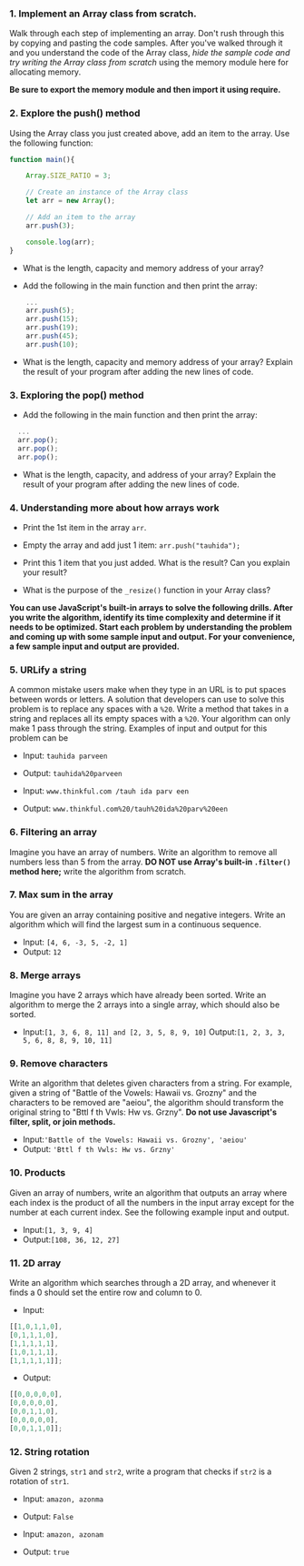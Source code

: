 ### 1. Implement an Array class from scratch.
Walk through each step of implementing an array. Don't rush through this by copying and pasting the code samples. After you've walked through it and you understand the code of the Array class, *hide the sample code and try writing the Array class from scratch* using the memory module here for allocating memory.

**Be sure to export the memory module and then import it using require.**

### 2. Explore the push() method
Using the Array class you just created above, add an item to the array. Use the following function:
```js
function main(){

    Array.SIZE_RATIO = 3;

    // Create an instance of the Array class
    let arr = new Array();

    // Add an item to the array
    arr.push(3);

    console.log(arr);
}
```
* What is the length, capacity and memory address of your array?

* Add the following in the main function and then print the array:
```js
    ...
    arr.push(5);
    arr.push(15);
    arr.push(19);
    arr.push(45);
    arr.push(10);
```
* What is the length, capacity and memory address of your array? Explain the result of your program after adding the new lines of code.
### 3. Exploring the pop() method
* Add the following in the main function and then print the array:
```js
  ...
  arr.pop();
  arr.pop();
  arr.pop();
```
* What is the length, capacity, and address of your array? Explain the result of your program after adding the new lines of code.

### 4. Understanding more about how arrays work
* Print the 1st item in the array `arr`.

* Empty the array and add just 1 item: `arr.push("tauhida");`

* Print this 1 item that you just added. What is the result? Can you explain your result?

* What is the purpose of the `_resize()` function in your Array class?

**You can use JavaScript's built-in arrays to solve the following drills. After you write the algorithm, identify its time complexity and determine if it needs to be optimized. Start each problem by understanding the problem and coming up with some sample input and output. For your convenience, a few sample input and output are provided.**

### 5. URLify a string
A common mistake users make when they type in an URL is to put spaces between words or letters. A solution that developers can use to solve this problem is to replace any spaces with a `%20`. Write a method that takes in a string and replaces all its empty spaces with a `%20`. Your algorithm can only make 1 pass through the string. Examples of input and output for this problem can be

* Input: `tauhida parveen`

* Output: `tauhida%20parveen`

* Input: `www.thinkful.com /tauh ida parv een`

* Output: `www.thinkful.com%20/tauh%20ida%20parv%20een`

### 6. Filtering an array
Imagine you have an array of numbers. Write an algorithm to remove all numbers less than 5 from the array. **DO NOT use Array's built-in `.filter()` method here;** write the algorithm from scratch.

### 7. Max sum in the array
You are given an array containing positive and negative integers. Write an algorithm which will find the largest sum in a continuous sequence.

* Input: `[4, 6, -3, 5, -2, 1]`
* Output: `12`


### 8. Merge arrays
Imagine you have 2 arrays which have already been sorted. Write an algorithm to merge the 2 arrays into a single array, which should also be sorted.

* Input:`[1, 3, 6, 8, 11] and [2, 3, 5, 8, 9, 10]`
Output:`[1, 2, 3, 3, 5, 6, 8, 8, 9, 10, 11]`

### 9. Remove characters
Write an algorithm that deletes given characters from a string. For example, given a string of "Battle of the Vowels: Hawaii vs. Grozny" and the characters to be removed are "aeiou", the algorithm should transform the original string to "Bttl f th Vwls: Hw vs. Grzny". **Do not use Javascript's filter, split, or join methods.**

* Input:`'Battle of the Vowels: Hawaii vs. Grozny', 'aeiou'`
* Output: `'Bttl f th Vwls: Hw vs. Grzny'`


### 10. Products
Given an array of numbers, write an algorithm that outputs an array where each index is the product of all the numbers in the input array except for the number at each current index. See the following example input and output.

* Input:`[1, 3, 9, 4]`
* Output:`[108, 36, 12, 27]`


### 11. 2D array
Write an algorithm which searches through a 2D array, and whenever it finds a 0 should set the entire row and column to 0.

* Input:
```js
[[1,0,1,1,0],
[0,1,1,1,0],
[1,1,1,1,1],
[1,0,1,1,1],
[1,1,1,1,1]];
```
* Output:
```js
[[0,0,0,0,0],
[0,0,0,0,0],
[0,0,1,1,0],
[0,0,0,0,0],
[0,0,1,1,0]];
```

### 12. String rotation
Given 2 strings, `str1` and `str2`, write a program that checks if `str2` is a rotation of `str1`.

* Input: `amazon, azonma`

* Output: `False`

* Input: `amazon, azonam`

* Output: `true`